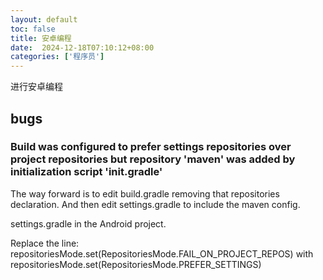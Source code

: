 ```yaml
---
layout: default
toc: false
title: 安卓编程
date:  2024-12-18T07:10:12+08:00
categories: ['程序员']
---
```


进行安卓编程
<!--more-->


## bugs

### Build was configured to prefer settings repositories over project repositories but repository 'maven' was added by initialization script 'init.gradle'


The way forward is to edit build.gradle removing that repositories declaration. And then edit settings.gradle to include the maven config.

settings.gradle in the Android project.

Replace the line:
repositoriesMode.set(RepositoriesMode.FAIL_ON_PROJECT_REPOS)
with
repositoriesMode.set(RepositoriesMode.PREFER_SETTINGS)

